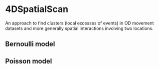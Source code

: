 # 4DSpatialScan
An approach to find clusters (local excesses of events) in OD movement datasets and more generally spatial interactions involving two locations. 

## Bernoulli model

## Poisson model
